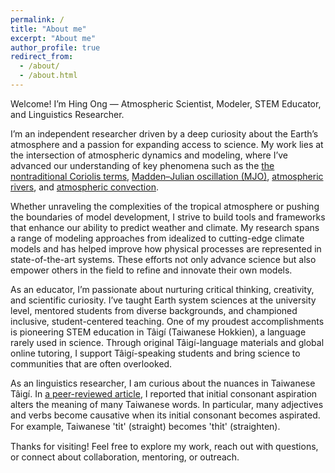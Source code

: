 ```yaml
---
permalink: /
title: "About me"
excerpt: "About me"
author_profile: true
redirect_from: 
  - /about/
  - /about.html
---
```


Welcome! I’m Hing Ong — Atmospheric Scientist, Modeler, STEM Educator, and Linguistics Researcher.

I’m an independent researcher driven by a deep curiosity about the Earth’s atmosphere and a passion for expanding access to science. My work lies at the intersection of atmospheric dynamics and modeling, where I’ve advanced our understanding of key phenomena such as the [the nontraditional Coriolis terms](https://hingong.github.io/portfolio/portfolio-1/), [Madden–Julian oscillation (MJO)](https://hingong.github.io/portfolio/portfolio-2/), [atmospheric rivers](https://hingong.github.io/portfolio/portfolio-3/), and [atmospheric convection](https://hingong.github.io/portfolio/portfolio-4/).

Whether unraveling the complexities of the tropical atmosphere or pushing the boundaries of model development, I strive to build tools and frameworks that enhance our ability to predict weather and climate. My research spans a range of modeling approaches from idealized to cutting-edge climate models and has helped improve how physical processes are represented in state-of-the-art systems. These efforts not only advance science but also empower others in the field to refine and innovate their own models.

As an educator, I’m passionate about nurturing critical thinking, creativity, and scientific curiosity. I’ve taught Earth system sciences at the university level, mentored students from diverse backgrounds, and championed inclusive, student-centered teaching. One of my proudest accomplishments is pioneering STEM education in Tâigí (Taiwanese Hokkien), a language rarely used in science. Through original Tâigí-language materials and global online tutoring, I support Tâigí-speaking students and bring science to communities that are often overlooked.

As an linguistics researcher, I am curious about the nuances in Taiwanese Tâigí. In [a peer-reviewed article](https://toaj.stpi.niar.org.tw/index/journal/volume/article/4b1141f99823830a019826feaac4000f), I reported that initial consonant aspiration alters the meaning of many Taiwanese words. In particular, many adjectives and verbs become causative when its initial consonant becomes aspirated. For example, Taiwanese 'ti̍t' (straight) becomes 'thi̍t' (straighten).

Thanks for visiting! Feel free to explore my work, reach out with questions, or connect about collaboration, mentoring, or outreach.
